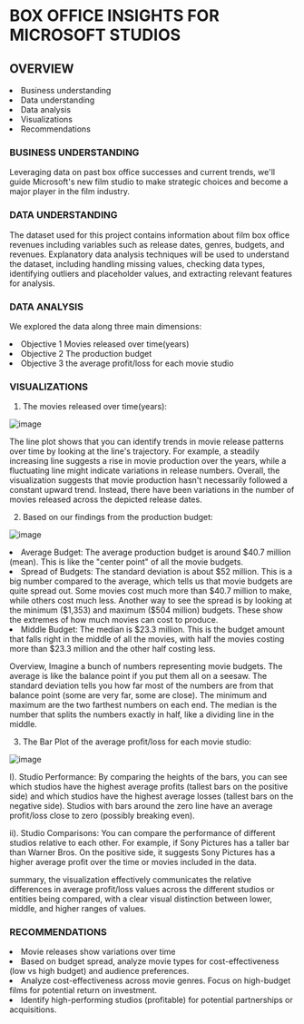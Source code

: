 # BOX OFFICE INSIGHTS FOR MICROSOFT STUDIOS 

## OVERVIEW
<li> Business understanding
<li> Data understanding
<li> Data analysis
<li> Visualizations
<li> Recommendations


### BUSINESS UNDERSTANDING
Leveraging data on past box office successes and current trends, we'll guide Microsoft's new film studio to make strategic choices and become a major player in the film industry.

### DATA UNDERSTANDING
The dataset used for this project contains information about film box office revenues including variables such as release dates,
genres, budgets, and revenues. Explanatory data analysis techniques will be used to understand the dataset, including handling missing values, checking data types, identifying outliers and placeholder values, and
extracting relevant features for analysis.

### DATA ANALYSIS
We explored the data along three main dimensions:
<li> Objective 1
Movies released over time(years)
<li> Objective 2
The production budget
<li> Objective 3
the average profit/loss for each movie studio

### VISUALIZATIONS
1. The movies released over time(years):

![image](https://github.com/Cdasilver29/dsc-phase-1-project-v2-4/assets/162190387/afb7b809-7dbc-45b2-8d17-df3bfc49b535)

The line plot shows that you can identify trends in movie release patterns over time by looking at the line's trajectory. For example, a steadily increasing line suggests a rise in movie production over the years, while a fluctuating line might indicate variations in release numbers.
Overall, the visualization suggests that movie production hasn't necessarily followed a constant upward trend. Instead, there have been variations in the number of movies released across the depicted release dates.


2. Based on our findings from the production budget:

![image](https://github.com/Cdasilver29/dsc-phase-1-project-v2-4/assets/162190387/be5246ca-b606-4ed4-9e64-d5141b9e5991)

<li> Average Budget:
The average production budget is around $40.7 million (mean). This is like the "center point" of all the movie budgets.
 
<li> Spread of Budgets:
The standard deviation is about $52 million. This is a big number compared to the average, which tells us that movie budgets are quite spread out. Some movies cost much more than $40.7 million to make, while others cost much less. Another way to see the spread is by looking at the minimum ($1,353) and maximum ($504 million) budgets. These show the extremes of how much movies can cost to produce.
 
<li> Middle Budget: The median is $23.3 million. This is the budget amount that falls right in the middle of all the movies, with half the movies costing more than $23.3 million and the other half costing less.
 
Overview, Imagine a bunch of numbers representing movie budgets. The average is like the balance point if you put them all on a seesaw. The standard deviation tells you how far most of the numbers are from that balance point (some are very far, some are close). The minimum and maximum are the two farthest numbers on each end. The median is the number that splits the numbers exactly in half, like a dividing line in the middle.


3. The Bar Plot of the average profit/loss for each movie studio:

![image](https://github.com/Cdasilver29/dsc-phase-1-project-v2-4/assets/162190387/cfd30d07-46dd-46b7-96cf-2c7b84033f8c)

I). Studio Performance:
By comparing the heights of the bars, you can see which studios have the highest average profits (tallest bars on the positive side) and which studios have the highest average losses (tallest bars on the negative side). Studios with bars around the zero line have an average profit/loss close to zero (possibly breaking even).

ii). Studio Comparisons:
You can compare the performance of different studios relative to each other. For example, if Sony Pictures has a taller bar than Warner Bros. On the positive side, it suggests Sony Pictures has a higher average profit over the time or movies included in the data.

summary, the visualization effectively communicates the relative differences in average profit/loss values across the different studios or entities being compared, with a clear visual distinction between lower, middle, and higher ranges of values.


### RECOMMENDATIONS

<li> Movie releases show variations over time
 
<li> Based on budget spread, analyze movie types for cost-effectiveness (low vs high budget) and audience preferences.
 
<li> Analyze cost-effectiveness across movie genres. Focus on high-budget films for potential return on investment.
 
<li> Identify high-performing studios (profitable) for potential partnerships or acquisitions.
